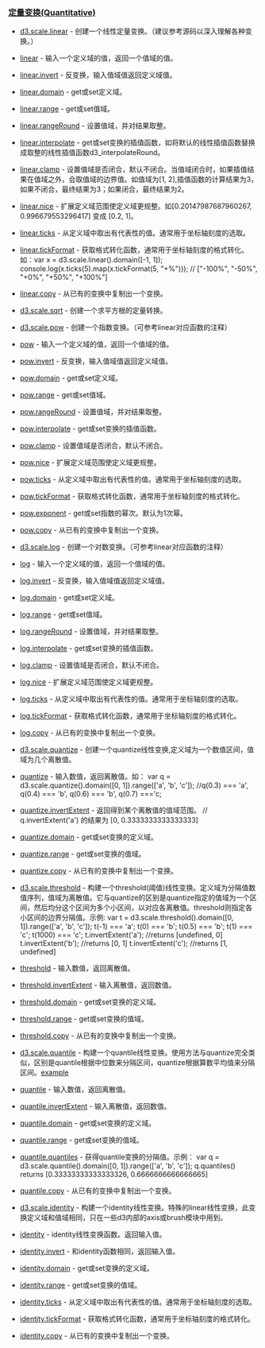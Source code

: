 ### [](https://github.com/mbostock/d3/wiki/Api%E5%8F%82%E8%80%83#%E5%AE%9A%E9%87%8F%E5%8F%98%E6%8D%A2quantitative)[定量变换(Quantitative)](https://github.com/mbostock/d3/wiki/Quantitative-Scales#wiki-quantitative)

*   [d3.scale.linear](https://github.com/mbostock/d3/wiki/Quantitative-Scales#wiki-linear)&nbsp;- 创建一个线性定量变换。（建议参考源码以深入理解各种变换。）

*   [linear](https://github.com/mbostock/d3/wiki/Quantitative-Scales#wiki-_linear)&nbsp;- 输入一个定义域的值，返回一个值域的值。

*   [linear.invert](https://github.com/mbostock/d3/wiki/Quantitative-Scales#wiki-linear_invert)&nbsp;- 反变换，输入值域值返回定义域值。

*   [linear.domain](https://github.com/mbostock/d3/wiki/Quantitative-Scales#wiki-linear_domain)&nbsp;- get或set定义域。

*   [linear.range](https://github.com/mbostock/d3/wiki/Quantitative-Scales#wiki-linear_range)&nbsp;- get或set值域。

*   [linear.rangeRound](https://github.com/mbostock/d3/wiki/Quantitative-Scales#wiki-linear_rangeRound)&nbsp;- 设置值域，并对结果取整。

*   [linear.interpolate](https://github.com/mbostock/d3/wiki/Quantitative-Scales#wiki-linear_interpolate)&nbsp;- get或set变换的插值函数，如将默认的线性插值函数替换成取整的线性插值函数d3_interpolateRound。

*   [linear.clamp](https://github.com/mbostock/d3/wiki/Quantitative-Scales#wiki-linear_clamp)&nbsp;- 设置值域是否闭合，默认不闭合。当值域闭合时，如果插值结果在值域之外，会取值域的边界值。如值域为[1, 2],插值函数的计算结果为3，如果不闭合，最终结果为3；如果闭合，最终结果为2。

*   [linear.nice](https://github.com/mbostock/d3/wiki/Quantitative-Scales#wiki-linear_nice)&nbsp;- 扩展定义域范围使定义域更规整。如[0.20147987687960267, 0.996679553296417] 变成 [0.2, 1]。

*   [linear.ticks](https://github.com/mbostock/d3/wiki/Quantitative-Scales#wiki-linear_ticks)&nbsp;- 从定义域中取出有代表性的值。通常用于坐标轴刻度的选取。

*   [linear.tickFormat](https://github.com/mbostock/d3/wiki/Quantitative-Scales#wiki-linear_tickFormat)&nbsp;- 获取格式转化函数，通常用于坐标轴刻度的格式转化。如：var x = d3.scale.linear().domain([-1, 1]); console.log(x.ticks(5).map(x.tickFormat(5, "+%"))); // ["-100%", "-50%", "+0%", "+50%", "+100%"]

*   [linear.copy](https://github.com/mbostock/d3/wiki/Quantitative-Scales#wiki-linear_copy)&nbsp;- 从已有的变换中复制出一个变换。

*   [d3.scale.sqrt](https://github.com/mbostock/d3/wiki/Quantitative-Scales#wiki-sqrt)&nbsp;- 创建一个求平方根的定量转换。

*   [d3.scale.pow](https://github.com/mbostock/d3/wiki/Quantitative-Scales#wiki-pow)&nbsp;- 创建一个指数变换。（可参考linear对应函数的注释）

*   [pow](https://github.com/mbostock/d3/wiki/Quantitative-Scales#wiki-_pow)&nbsp;- 输入一个定义域的值，返回一个值域的值。

*   [pow.invert](https://github.com/mbostock/d3/wiki/Quantitative-Scales#wiki-pow_invert)&nbsp;- 反变换，输入值域值返回定义域值。

*   [pow.domain](https://github.com/mbostock/d3/wiki/Quantitative-Scales#wiki-pow_domain)&nbsp;- get或set定义域。

*   [pow.range](https://github.com/mbostock/d3/wiki/Quantitative-Scales#wiki-pow_range)&nbsp;- get或set值域。

*   [pow.rangeRound](https://github.com/mbostock/d3/wiki/Quantitative-Scales#wiki-pow_rangeRound)&nbsp;- 设置值域，并对结果取整。

*   [pow.interpolate](https://github.com/mbostock/d3/wiki/Quantitative-Scales#wiki-pow_interpolate)&nbsp;- get或set变换的插值函数。

*   [pow.clamp](https://github.com/mbostock/d3/wiki/Quantitative-Scales#wiki-pow_clamp)&nbsp;- 设置值域是否闭合，默认不闭合。

*   [pow.nice](https://github.com/mbostock/d3/wiki/Quantitative-Scales#wiki-pow_nice)&nbsp;- 扩展定义域范围使定义域更规整。

*   [pow.ticks](https://github.com/mbostock/d3/wiki/Quantitative-Scales#wiki-pow_ticks)&nbsp;- 从定义域中取出有代表性的值。通常用于坐标轴刻度的选取。

*   [pow.tickFormat](https://github.com/mbostock/d3/wiki/Quantitative-Scales#wiki-pow_tickFormat)&nbsp;- 获取格式转化函数，通常用于坐标轴刻度的格式转化。

*   [pow.exponent](https://github.com/mbostock/d3/wiki/Quantitative-Scales#wiki-pow_exponent)&nbsp;- get或set指数的幂次。默认为1次幂。

*   [pow.copy](https://github.com/mbostock/d3/wiki/Quantitative-Scales#wiki-pow_copy)&nbsp;- 从已有的变换中复制出一个变换。

*   [d3.scale.log](https://github.com/mbostock/d3/wiki/Quantitative-Scales#wiki-log)&nbsp;- 创建一个对数变换。（可参考linear对应函数的注释）

*   [log](https://github.com/mbostock/d3/wiki/Quantitative-Scales#wiki-_log)&nbsp;- 输入一个定义域的值，返回一个值域的值。

*   [log.invert](https://github.com/mbostock/d3/wiki/Quantitative-Scales#wiki-log_invert)&nbsp;- 反变换，输入值域值返回定义域值。

*   [log.domain](https://github.com/mbostock/d3/wiki/Quantitative-Scales#wiki-log_domain)&nbsp;- get或set定义域。

*   [log.range](https://github.com/mbostock/d3/wiki/Quantitative-Scales#wiki-log_range)&nbsp;- get或set值域。

*   [log.rangeRound](https://github.com/mbostock/d3/wiki/Quantitative-Scales#wiki-log_rangeRound)&nbsp;- 设置值域，并对结果取整。

*   [log.interpolate](https://github.com/mbostock/d3/wiki/Quantitative-Scales#wiki-log_interpolate)&nbsp;- get或set变换的插值函数。

*   [log.clamp](https://github.com/mbostock/d3/wiki/Quantitative-Scales#wiki-log_clamp)&nbsp;- 设置值域是否闭合，默认不闭合。

*   [log.nice](https://github.com/mbostock/d3/wiki/Quantitative-Scales#wiki-log_nice)&nbsp;- 扩展定义域范围使定义域更规整。

*   [log.ticks](https://github.com/mbostock/d3/wiki/Quantitative-Scales#wiki-log_ticks)&nbsp;- 从定义域中取出有代表性的值。通常用于坐标轴刻度的选取。

*   [log.tickFormat](https://github.com/mbostock/d3/wiki/Quantitative-Scales#wiki-log_tickFormat)&nbsp;- 获取格式转化函数，通常用于坐标轴刻度的格式转化。

*   [log.copy](https://github.com/mbostock/d3/wiki/Quantitative-Scales#wiki-log_copy)&nbsp;- 从已有的变换中复制出一个变换。

*   [d3.scale.quantize](https://github.com/mbostock/d3/wiki/Quantitative-Scales#wiki-quantize)&nbsp;- 创建一个quantize线性变换,定义域为一个数值区间，值域为几个离散值。

*   [quantize](https://github.com/mbostock/d3/wiki/Quantitative-Scales#wiki-_quantize)&nbsp;- 输入数值，返回离散值。如： var q = d3.scale.quantize().domain([0, 1]).range(['a', 'b', 'c']); //q(0.3) === 'a', q(0.4) === 'b', q(0.6) === 'b', q(0.7) ==='c;

*   [quantize.invertExtent](https://github.com/mbostock/d3/wiki/Quantitative-Scales#wiki-quantize_invertExtent)&nbsp;- 返回得到某个离散值的值域范围。 // q.invertExtent('a') 的结果为 [0, 0.3333333333333333]

*   [quantize.domain](https://github.com/mbostock/d3/wiki/Quantitative-Scales#wiki-quantize_domain)&nbsp;- get或set变换的定义域。

*   [quantize.range](https://github.com/mbostock/d3/wiki/Quantitative-Scales#wiki-quantize_range)&nbsp;- get或set变换的值域。

*   [quantize.copy](https://github.com/mbostock/d3/wiki/Quantitative-Scales#wiki-quantize_copy)&nbsp;- 从已有的变换中复制出一个变换。

*   [d3.scale.threshold](https://github.com/mbostock/d3/wiki/Quantitative-Scales#wiki-threshold)&nbsp;- 构建一个threshold(阈值)线性变换。定义域为分隔值数值序列，值域为离散值。它与quantize的区别是quantize指定的值域为一个区间，然后均分这个区间为多个小区间，以对应各离散值。threshold则指定各小区间的边界分隔值。示例: var t = d3.scale.threshold().domain([0, 1]).range(['a', 'b', 'c']); t(-1) === 'a'; t(0) === 'b'; t(0.5) === 'b'; t(1) === 'c'; t(1000) === 'c'; t.invertExtent('a'); //returns [undefined, 0] t.invertExtent('b'); //returns [0, 1] t.invertExtent('c'); //returns [1, undefined]

*   [threshold](https://github.com/mbostock/d3/wiki/Quantitative-Scales#wiki-_threshold)&nbsp;- 输入数值，返回离散值。

*   [threshold.invertExtent](https://github.com/mbostock/d3/wiki/Quantitative-Scales#wiki-threshold_invertExtent)&nbsp;- 输入离散值，返回数值。

*   [threshold.domain](https://github.com/mbostock/d3/wiki/Quantitative-Scales#wiki-threshold_domain)&nbsp;- get或set变换的定义域。

*   [threshold.range](https://github.com/mbostock/d3/wiki/Quantitative-Scales#wiki-threshold_range)&nbsp;- get或set变换的值域。

*   [threshold.copy](https://github.com/mbostock/d3/wiki/Quantitative-Scales#wiki-threshold_copy)&nbsp;- 从已有的变换中复制出一个变换。

*   [d3.scale.quantile](https://github.com/mbostock/d3/wiki/Quantitative-Scales#wiki-quantile)&nbsp;- 构建一个quantile线性变换。使用方法与quantize完全类似，区别是quantile根据中位数来分隔区间，quantize根据算数平均值来分隔区间。[example](http://stackoverflow.com/questions/19258996/what-is-the-difference-between-d3-scale-quantize-and-d3-scale-quantile)

*   [quantile](https://github.com/mbostock/d3/wiki/Quantitative-Scales#wiki-_quantile)&nbsp;- 输入数值，返回离散值。

*   [quantile.invertExtent](https://github.com/mbostock/d3/wiki/Quantitative-Scales#wiki-quantile_invertExtent)&nbsp;- 输入离散值，返回数值。

*   [quantile.domain](https://github.com/mbostock/d3/wiki/Quantitative-Scales#wiki-quantile_domain)&nbsp;- get或set变换的定义域。

*   [quantile.range](https://github.com/mbostock/d3/wiki/Quantitative-Scales#wiki-quantile_range)&nbsp;- get或set变换的值域。

*   [quantile.quantiles](https://github.com/mbostock/d3/wiki/Quantitative-Scales#wiki-quantile_quantiles)&nbsp;- 获得quantile变换的分隔值。示例： var q = d3.scale.quantile().domain([0, 1]).range(['a', 'b', 'c']); q.quantiles() returns [0.33333333333333326, 0.6666666666666665]

*   [quantile.copy](https://github.com/mbostock/d3/wiki/Quantitative-Scales#wiki-quantile_copy)&nbsp;- 从已有的变换中复制出一个变换。

*   [d3.scale.identity](https://github.com/mbostock/d3/wiki/Quantitative-Scales#wiki-identity)&nbsp;- 构建一个identity线性变换。特殊的linear线性变换，此变换定义域和值域相同，只在一些d3内部的axis或brush模块中用到。

*   [identity](https://github.com/mbostock/d3/wiki/Quantitative-Scales#wiki-_identity)&nbsp;- identity线性变换函数。返回输入值。

*   [identity.invert](https://github.com/mbostock/d3/wiki/Quantitative-Scales#wiki-_identity)&nbsp;- 和identity函数相同，返回输入值。

*   [identity.domain](https://github.com/mbostock/d3/wiki/Quantitative-Scales#wiki-identity_domain)&nbsp;- get或set变换的定义域。

*   [identity.range](https://github.com/mbostock/d3/wiki/Quantitative-Scales#wiki-identity_domain)&nbsp;- get或set变换的值域。

*   [identity.ticks](https://github.com/mbostock/d3/wiki/Quantitative-Scales#wiki-identity_ticks)&nbsp;- 从定义域中取出有代表性的值。通常用于坐标轴刻度的选取。

*   [identity.tickFormat](https://github.com/mbostock/d3/wiki/Quantitative-Scales#wiki-identity_tickFormat)&nbsp;- 获取格式转化函数，通常用于坐标轴刻度的格式转化。

*   [identity.copy](https://github.com/mbostock/d3/wiki/Quantitative-Scales#wiki-identity_copy)&nbsp;- 从已有的变换中复制出一个变换。